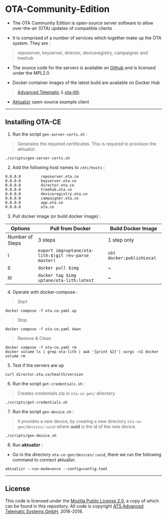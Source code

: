 # OTA-Community-Edition

- The OTA Community Edition is open-source server software to allow over-the-air (OTA) updates of compatible clients

- It is comprised of a number of services which together make up the OTA system. They are :
> reposerver, keyserver, director, deviceregistry, campaigner and treehub

- The source code for the servers is available on [Github](https://github.com/advancedtelematic) and is licensed under the MPL2.0

- Docker container images of the latest build are available on Docker Hub
> [Advanced Telematic](https://hub.docker.com/u/advancedtelematic) &
> [ota-lith](https://hub.docker.com/r/uptane/ota-lith)
- [Aktualizr](https://github.com/advancedtelematic/aktualizr) open-source example client
---
## Installing OTA-CE

1. Run the script `gen-server-certs.sh` :
> Generates the required certificates.
> This is required to provision the aktualizr.
```
./scripts/gen-server-certs.sh
```
2. Add the following host names to `/etc/hosts` :

```
0.0.0.0         reposerver.ota.ce
0.0.0.0         keyserver.ota.ce
0.0.0.0         director.ota.ce
0.0.0.0         treehub.ota.ce
0.0.0.0         deviceregistry.ota.ce
0.0.0.0         campaigner.ota.ce
0.0.0.0         app.ota.ce
0.0.0.0         ota.ce
```

3. Pull docker image (or build docker image) :

|     Options     |Pull from Docker            | Build Docker Image            |
|----------------|-------------------------------|-----------------------------|
|Number of Steps|3 steps|1 step only|
|I|`export img=uptane/ota-lith:$(git rev-parse master)`|`sbt docker:publishLocal`|
|II|`docker pull $img`|      ~     |
|III|`docker tag $img uptane/ota-lith:latest`|~|

4. Operate with docker-compose :

> Start
```
docker compose -f ota-ce.yaml up
```
> Stop
```
docker compose -f ota-ce.yaml down
```
> Remove & Clean
```
docker compose -f ota-ce.yaml rm
docker volume ls | grep ota-lith | awk '{print $2}'| xargs -n1 docker volume rm
```

5. Test if the servers are up

```
curl director.ota.ce/health/version
```

6. Run the script `get-credentials.sh` :
> Creates credentials.zip in `ota-ce-gen/` directory
 ```
 ./scripts/get-credentials.sh
 ```

7. Run the script `gen-device.sh` :
> It provides a new device, by creating a new directory `ota-ce-gen/devices/:uuid` where **uuid** is the id of the new device.

 ```
 ./scripts/gen-device.sh
 ```
8. Run **aktualizr** :
- Go in the directory `ota-ce-gen/devices/:uuid`, there we run the following command to connect aktualizr.
```
aktualizr --run-mode=once --config=config.toml
```   

---
## License

This code is licensed under the [Mozilla Public License 2.0](LICENSE), a copy of which can be found in this repository. All code is copyright [ATS Advanced Telematic Systems GmbH](https://www.advancedtelematic.com), 2016-2018.
